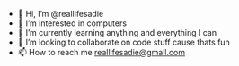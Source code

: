 - 👋 Hi, I’m @reallifesadie
- 👀 I’m interested in computers
- 🌱 I’m currently learning anything and everything I can
- 💞️ I’m looking to collaborate on code stuff cause thats fun
- 📫 How to reach me reallifesadie@gmail.com

<!---
reallifesadie/reallifesadie is a ✨ special ✨ repository because its `README.md` (this file) appears on your GitHub profile.
You can click the Preview link to take a look at your changes.
--->
